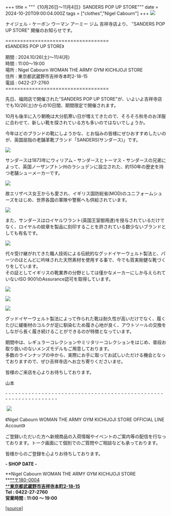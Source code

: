 +++
title = """《10月26日～11月4日》SANDERS POP UP STORE"""
date = 2024-10-20T09:00:04.000Z
tags = ["clothes","Nigel Cabourn"]
+++
![](https://cdn.shopify.com/s/files/1/0094/9295/5196/files/194753_3234c852-77f4-43f1-81e4-a126870789b8_480x480.jpg?v=1729237006)  
  
ナイジェル・ケーボン ウーマン アーミー ジム 吉祥寺店より、 ″SANDERS POP UP STORE" 開催のお知らせです。  
  
\===================================  
《SANDERS POP UP STORE》  
  
期間 : 2024.10/26(土)～11/4(月)  
時間 : 11:00～19:00  
場所 : Nigel Cabourn WOMAN THE ARMY GYM KICHIJOJI STORE  
住所 : 東京都武蔵野市吉祥寺本町2-18-15  
電話 : 0422-27-2760  
\===================================  
  
先日、福岡店で開催された″SANDERS POP UP STORE"が、いよいよ吉祥寺店でも10/26(土)からの10日間、期間限定で開催されます。  
  
10月も後半に入り朝晩は大分肌寒い日が増えてきたので、そろそろ秋冬のお洋服に合わせて、新しい靴を探されている方も多いのではないでしょうか。  
  
今年はどのブランドの靴にしようかな、とお悩みの皆様にぜひおすすめしたいのが、英国屈指の老舗革靴ブランド「SANDERS(サンダース)」です。  
  
![](https://cdn.shopify.com/s/files/1/0094/9295/5196/files/MG_1013_6eb484c0-b3fb-4f1b-81f7-ba48ee53b835_480x480.jpg?v=1729237275)  
  
サンダースは1873年にウィリアム・サンダースとトーマス・サンダースの兄弟によって、英国ノーザンプトン州のラシュデンに設立された、約150年の歴史を持つ老舗シューメーカーです。  
  
![](https://cdn.shopify.com/s/files/1/0094/9295/5196/files/MG_2564_480x480.jpg?v=1729238284)  
  
故エリザベス女王からも愛され、イギリス国防総省(MOD)のユニフォームシューズをはじめ、世界各国の軍隊や警察へも供給されています。  
  
![](https://cdn.shopify.com/s/files/1/0094/9295/5196/files/MG_1022_480x480.jpg?v=1729238367)  
  
また、サンダースはロイヤルワラント(英国王室御用達)を授与されているだけでなく、ロイヤルの紋章を製品に刻印することを許されている数少ないブランドとしても有名です。  
  
![](https://cdn.shopify.com/s/files/1/0094/9295/5196/files/194759_480x480.jpg?v=1729237543)  
  
代々受け継がれてきた職人技術による伝統的なグッドイヤーウェルト製法と、パーツのほとんどに吟味された天然素材を使用する事で、今でも質実剛健な靴づくりをしています。  
その証としてイギリスの靴業界の分野としては僅かなメーカーにしか与えられていないISO 9001のAssurance認可を取得しています。  
  
![](https://cdn.shopify.com/s/files/1/0094/9295/5196/files/MG_2579_480x480.jpg?v=1729238823)  
  
![](https://cdn.shopify.com/s/files/1/0094/9295/5196/files/MG_2571_480x480.jpg?v=1729238853)  
  
![](https://cdn.shopify.com/s/files/1/0094/9295/5196/files/MG_2584_480x480.jpg?v=1729237851)  
  
グッドイヤーウェルト製法によって作られた靴は耐久性が高いだけでなく、履くたびに緩衝材のコルクが足に馴染むため履き心地が良く、アウトソールの交換をしながら長く履き続けることができるのが特徴となっています。  
  
期間中は、レギュラーコレクションやミリタリーコレクションをはじめ、普段お取り扱いのないメンズモデルもご用意しております。  
多数のラインナップの中から、実際にお手に取ってお試しいただける機会となっておりますので、ぜひ吉祥寺店へお立ち寄りくださいませ。  
  
皆様のご来店を心よりお待ちしております。  
  
  
山本

\- - - - - - - - - - - - - - - - - - - - - - - - - - - - - - - - - - - - - - - - - - - - - - - - - - - - - - - - - - - - - - - -  

 [![](https://cdn.shopify.com/s/files/1/0094/9295/5196/files/977C5BFF-508B-4CAA-96FE-9B4728CEC285_160x160.png?v=1693902608)](https://lin.ee/JRv0rXQ)

《Nigel Cabourn WOMAN THE ARMY GYM KICHIJOJI STORE OFFICIAL LINE Account》

ご登録いただいた方へ新規商品の入荷情報やイベントのご案内等の配信を行なっております。トーク画面にて個別でのご質問やご相談なども承っております。

皆様からのご登録を心よりお待ちしております。

**\- SHOP DATE -**

**Nigel Cabourn WOMAN THE ARMY GYM KICHIJOJI STORE  
**[**〒180-0004  
****東京都武蔵野市吉祥寺本町2-18-15**](https://www.google.com/maps/place/%E3%80%92180-0004+%E6%9D%B1%E4%BA%AC%E9%83%BD%E6%AD%A6%E8%94%B5%E9%87%8E%E5%B8%82%E5%90%89%E7%A5%A5%E5%AF%BA%E6%9C%AC%E7%94%BA%EF%BC%92%E4%B8%81%E7%9B%AE%EF%BC%91%EF%BC%98%E2%88%92%EF%BC%91%EF%BC%95+%E6%AD%A6%E8%94%B5%E9%87%8E%E3%82%AB%E3%83%B3%E3%83%88%E3%83%AA%E3%83%BC%E3%83%8F%E3%82%A4%E3%83%84/@35.7044288,139.5732119,17z/data=!3m1!4b1!4m6!3m5!1s0x6018ee49175f632b:0xf424f2fa6c99a79!8m2!3d35.7044245!4d139.5757868!16s%2Fg%2F12hsx3n5g?hl=ja&entry=ttu)  
**Tel : 0422-27-2760  
営業時間 : 11:00 ～ 19:00**

[[source]](https://cabourn.jp/blogs/shop-info/kichijoji20241020)
